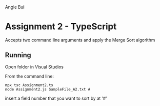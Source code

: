 Angie Bui 
# Assignment 2 - TypeScript

Accepts two command line arguments and apply the Merge Sort algorithm

## Running
Open folder in Visual Studios

From the command line:

```
npx tsc Assignment2.ts
node Assignment2.js SampleFile_A2.txt #
```
insert a field number that you want to sort by at '#' 
